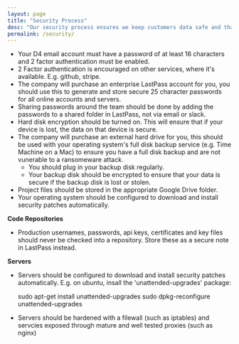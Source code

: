 ```yaml
---
layout: page
title: "Security Process"
desc: "Our security process ensures we keep customers data safe and that our operations are not interrupted by cyber attack"
permalink: /security/
---
```


 * Your D4 email account must have a password of at least 16 characters and 2 factor authentication must be enabled.
 * 2 Factor authentication is encouraged on other services, where it's available. E.g. github, stripe.
 * The company will purchase an enterprise LastPass account for you, you should use this to generate and store secure 25 character passwords for all online accounts and servers.
 * Sharing passwords around the team should be done by adding the passwords to a shared folder in LastPass, not via email or slack.
 * Hard disk encryption should be turned on. This will ensure that if your device is lost, the data on that device is secure.
 * The company will purchase an external hard drive for you, this should be used with your operating system's full disk backup service (e.g. Time Machine on a Mac) to ensure you have a full disk backup and are not vunerable to a ransomeware attack.
   * You should plug in your backup disk regularly.
   * Your backup disk should be encrypted to ensure that your data is secure if the backup disk is lost or stolen.
 * Project files should be stored in the appropriate Google Drive folder.
 * Your operating system should be configured to download and install security patches automatically.

**Code Repositories**

 * Production usernames, passwords, api keys, certificates and key files should never be checked into a repository. Store these as a secure note in LastPass instead.

**Servers**
 
 * Servers should be configured to download and install security patches automatically. E.g. on ubuntu, insall the 'unattended-upgrades' package:

    sudo apt-get install unattended-upgrades
    sudo dpkg-reconfigure unattended-upgrades

 * Servers should be hardened with a filewall (such as iptables) and servcies exposed through mature and well tested proxies (such as nginx)
